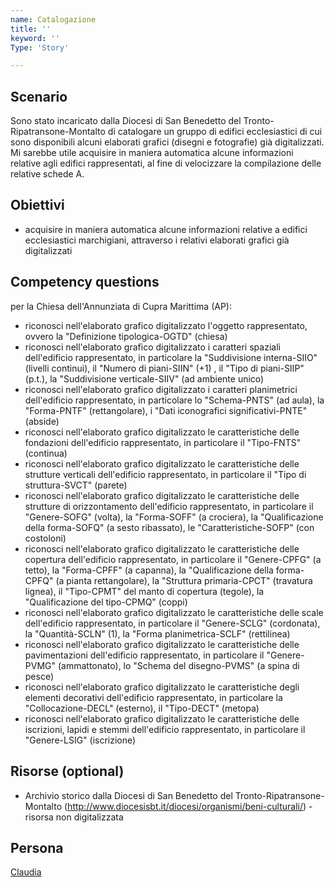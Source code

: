 ```yaml
---
name: Catalogazione
title: ''
keyword: ''
Type: 'Story'

---
```


## Scenario
Sono stato incaricato dalla Diocesi di San Benedetto del Tronto-Ripatransone-Montalto di catalogare un gruppo di edifici ecclesiastici di cui sono disponibili alcuni elaborati grafici (disegni e fotografie) già digitalizzati. Mi sarebbe utile acquisire in maniera automatica alcune informazioni relative agli edifici rappresentati, al fine di velocizzare la compilazione delle relative schede A. 

## Obiettivi
- acquisire in maniera automatica alcune informazioni relative a edifici ecclesiastici marchigiani, attraverso i relativi elaborati grafici già digitalizzati

## Competency questions
per la Chiesa dell'Annunziata di Cupra Marittima (AP):
- riconosci nell'elaborato grafico digitalizzato l'oggetto rappresentato, ovvero la "Definizione tipologica-OGTD" (chiesa)
- riconosci nell'elaborato grafico digitalizzato i caratteri spaziali dell'edificio rappresentato, in particolare la "Suddivisione interna-SIIO" (livelli continui), il "Numero di piani-SIIN" (+1) , il "Tipo di piani-SIIP" (p.t.), la "Suddivisione verticale-SIIV" (ad ambiente unico)
- riconosci nell'elaborato grafico digitalizzato i caratteri planimetrici dell'edificio rappresentato, in particolare lo "Schema-PNTS" (ad aula), la "Forma-PNTF" (rettangolare), i "Dati iconografici significativi-PNTE" (abside)
- riconosci nell'elaborato grafico digitalizzato le caratteristiche delle fondazioni dell'edificio rappresentato, in particolare il "Tipo-FNTS" (continua)
- riconosci nell'elaborato grafico digitalizzato le caratteristiche delle strutture verticali dell'edificio rappresentato, in particolare il "Tipo di struttura-SVCT" (parete)
- riconosci nell'elaborato grafico digitalizzato le caratteristiche delle strutture di orizzontamento dell'edificio rappresentato, in particolare il "Genere-SOFG" (volta), la "Forma-SOFF" (a crociera), la "Qualificazione della forma-SOFQ" (a sesto ribassato), le "Caratteristiche-SOFP" (con costoloni)
- riconosci nell'elaborato grafico digitalizzato le caratteristiche delle copertura dell'edificio rappresentato, in particolare il "Genere-CPFG" (a tetto), la "Forma-CPFF" (a capanna), la "Qualificazione della forma-CPFQ" (a pianta rettangolare), la "Struttura primaria-CPCT" (travatura lignea), il "Tipo-CPMT" del manto di copertura (tegole), la "Qualificazione del tipo-CPMQ" (coppi)
- riconosci nell'elaborato grafico digitalizzato le caratteristiche delle scale dell'edificio rappresentato, in particolare il "Genere-SCLG" (cordonata), la "Quantità-SCLN" (1), la "Forma planimetrica-SCLF" (rettilinea)
- riconosci nell'elaborato grafico digitalizzato le caratteristiche delle pavimentazioni dell'edificio rappresentato, in particolare il "Genere-PVMG" (ammattonato), lo "Schema del disegno-PVMS" (a spina di pesce)
- riconosci nell'elaborato grafico digitalizzato le caratteristiche degli elementi decorativi dell'edificio rappresentato, in particolare la "Collocazione-DECL" (esterno), il "Tipo-DECT" (metopa)
- riconosci nell'elaborato grafico digitalizzato le caratteristiche delle iscrizioni, lapidi e stemmi dell'edificio rappresentato, in particolare il "Genere-LSIG" (iscrizione)


## Risorse (optional)
- Archivio storico dalla Diocesi di San Benedetto del Tronto-Ripatransone-Montalto (http://www.diocesisbt.it/diocesi/organismi/beni-culturali/) - risorsa non digitalizzata

## Persona
[Claudia](https://github.com/read-project/stories/blob/main/Persona/Claudia.md) 
